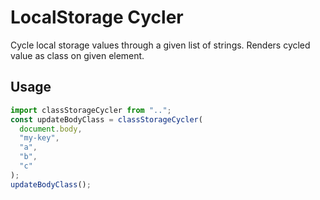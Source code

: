 # LocalStorage Cycler

Cycle local storage values through a given list of strings.
Renders cycled value as class on given element.

## Usage

```javascript
import classStorageCycler from "..";
const updateBodyClass = classStorageCycler(
  document.body,
  "my-key",
  "a",
  "b",
  "c"
);
updateBodyClass();
```

